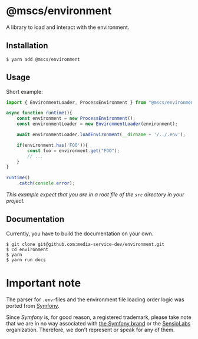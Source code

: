 
# @mscs/environment

A library to load and interact with the environment.

## Installation

```shell script
$ yarn add @mscs/environment
```

## Usage

Short example:

```typescript
import { EnvironmentLoader, ProcessEnvironment } from "@mscs/environment";

async function runtime(){
    const environment = new ProcessEnvironment();
    const environmentLoader = new EnvironmentLoader(environment);

    await environmentLoader.loadEnvironment(__dirname + '/../.env');

    if(environment.has('FOO')){
        const foo = environment.get("FOO");
        // ...
    }
}

runtime()
    .catch(console.error);
```

*This example expect that you are in a root file of the `src` directory in your project.*

## Documentation

Currently, you have to build the documentation on your own.

```shell script
$ git clone git@github.com:media-service-dev/environment.git
$ cd environment
$ yarn
$ yarn run docs
```

# Important note

The parser for `.env`-files and the environment file loading order logic was ported from [Symfony](https://symfony.com/).

Since *Symfony* is, for good reason, a registered trademark, please take note that we are in no way associated with [the Symfony brand](https://symfony.com/) or the [SensioLabs](https://sensiolabs.com/) organization.
Therefore, we don't represent or speak for any of them.
